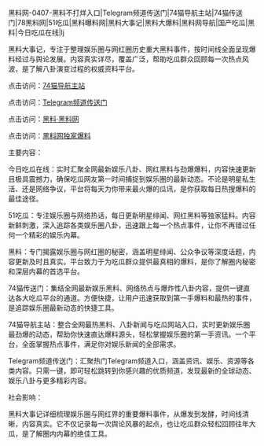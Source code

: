 #
黑料网-0407-黑料不打烊入口|Telegram频道传送门|74猫导航主站|74猫传送门|78黑料网|51吃瓜|黑料曝料网|黑料大事记|黑料大爆料|黑料网导航|国产吃瓜|黑料|今日吃瓜在线|lj

黑料大事记，专注于整理娱乐圈与网红圈历史重大黑料事件，按时间线全面呈现爆料经过与舆论发展。内容真实详尽，覆盖广泛，帮助吃瓜群众回顾每一次热点风波，是了解八卦演变过程的权威资料平台。


点击访问：<a href="https://74mao.com/">74猫导航主站</a>

点击访问：<a href="https://74mao.com/">Telegram频道传送门</a>

点击访问：<a href="https://qfwfg.pages.dev/">黑料·黑料网</a>

点击访问：<a href="https://gdas.pages.dev/">黑料网独家爆料</a>


主要内容：

今日吃瓜在线：实时汇聚全网最新娱乐八卦、网红黑料与劲爆爆料，内容快速更新且极具震撼力，确保吃瓜网友第一时间捕捉到娱乐圈的最新动态。不论是明星私生活、还是网络争议，平台将每天为你带来最火爆的瓜讯，是你获取每日热搜爆料的最佳途径。

51吃瓜：专注娱乐圈与网络热话，每日更新明星绯闻、网红黑料等独家猛料。内容新鲜刺激，深入追踪各类娱乐圈八卦，迅速跟上每一个热点事件，让你不再错过任何一个精彩的娱乐内幕。

黑料：专门揭露娱乐圈与网红圈的秘密，涵盖明星绯闻、公众争议等深度话题，内容更新及时且真实。平台致力于为吃瓜群众提供最真相的爆料，是你了解圈内秘密和深层内幕的首选平台。

74猫传送门：集结全网最新娱乐黑料、网络热点与爆炸性八卦内容，提供一键直达各大吃瓜平台的通道。方便快捷，让用户迅速获取到第一手爆料和最热的事件，是追踪娱乐圈最新动态的快捷工具。

74猫导航主站：整合全网最热黑料、八卦新闻与吃瓜网站入口，实时更新娱乐圈最劲爆的动态，帮助你快速直达爆料源头，轻松掌握娱乐圈的第一手资讯。一个平台，全面掌握热点事件，满足你对娱乐新闻的全部需求。

Telegram频道传送门：汇聚热门Telegram频道入口，涵盖资讯、娱乐、资源等各类内容。只需一键，即可轻松跳转到你感兴趣的优质频道，发现最新的全球动态、娱乐八卦与更多精彩内容。

社会影响：

黑料大事记详细梳理娱乐圈与网红界的重要爆料事件，从爆发到发酵，时间线清晰，内容真实。它不仅记录每一次舆论风暴的起点，也让吃瓜群众轻松回顾往年大瓜，是了解圈内内幕的绝佳工具。

<span style="display:none;">[Canonical link](）</span>
